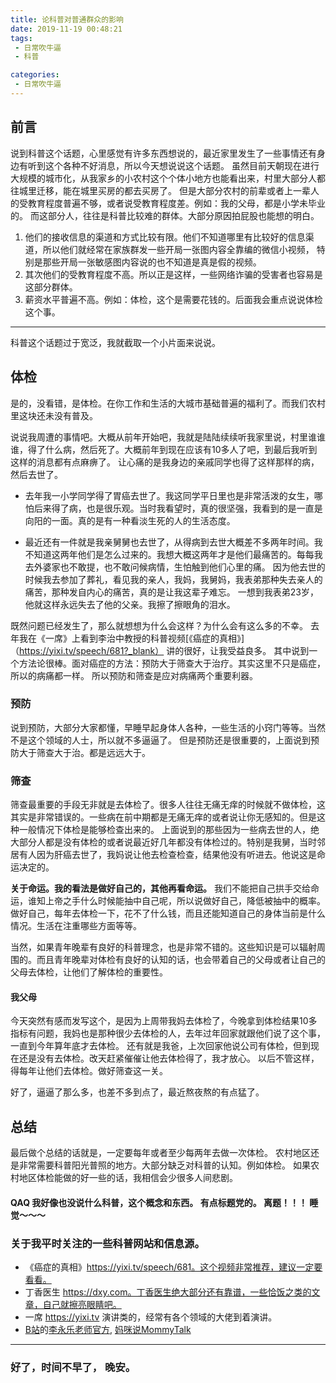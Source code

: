 ```yaml
---
title: 论科普对普通群众的影响
date: 2019-11-19 00:48:21
tags:
 - 日常吹牛逼
 - 科普

categories:
 - 日常吹牛逼
---
```


## 前言
说到科普这个话题，心里感觉有许多东西想说的，最近家里发生了一些事情还有身边有听到这个各种不好消息，所以今天想说说这个话题。
虽然目前天朝现在进行大规模的城市化，从我家乡的小农村这个个体小地方也能看出来，村里大部分人都往城里迁移，能在城里买房的都去买房了。
但是大部分农村的前辈或者上一辈人的受教育程度普遍不够，或者说受教育程度差。例如：我的父母，都是小学未毕业的。
而这部分人，往往是科普比较难的群体。大部分原因拍屁股也能想的明白。
 1. 他们的接收信息的渠道和方式比较有限。他们不知道哪里有比较好的信息渠道，所以他们就经常在家族群发一些开局一张图内容全靠编的微信小视频， 特别是那些开局一张敏感图内容说的也不知道是真是假的视频。
 2. 其次他们的受教育程度不高。所以正是这样，一些网络诈骗的受害者也容易是这部分群体。
 3. 薪资水平普遍不高。例如：体检，这个是需要花钱的。后面我会重点说说体检这个事。


---
科普这个话题过于宽泛，我就截取一个小片面来说说。

## 体检
是的，没看错，是体检。在你工作和生活的大城市基础普遍的福利了。而我们农村里这块还未没有普及。

说说我周遭的事情吧。大概从前年开始吧，我就是陆陆续续听我家里说，村里谁谁谁，得了什么病，然后死了。大概前年到现在应该有10多人了吧，到最后我听到这样的消息都有点麻痹了。
让心痛的是我身边的亲戚同学也得了这样那样的病，然后去世了。

* 去年我一小学同学得了胃癌去世了。我这同学平日里也是非常活泼的女生，哪怕后来得了病，也是很乐观。当时我看望时，真的很坚强，我看到的是一直是向阳的一面。真的是有一种看淡生死的人的生活态度。

* 最近还有一件就是我亲舅舅也去世了，从得病到去世大概差不多两年时间。我不知道这两年他们是怎么过来的。我想大概这两年才是他们最痛苦的。每每我去外婆家也不敢提，也不敢问候病情，生怕触到他们心里的痛。
  因为他去世的时候我去参加了葬礼，看见我的亲人，我妈，我舅妈，我表弟那种失去亲人的痛苦，那种发自内心的痛苦，真的是让我这辈子难忘。
  一想到我表弟23岁，他就这样永远失去了他的父亲。我擦了擦眼角的泪水。
  

既然问题已经发生了，那么就想想为什么会这样？为什么会有这么多的不幸。
去年我在《一席》上看到李治中教授的科普视频[《癌症的真相》]（https://yixi.tv/speech/681?_blank） 讲的很好，让我受益良多。
其中说到一个方法论很棒。面对癌症的方法：预防大于筛查大于治疗。其实这里不只是癌症，所以的病痛都一样。
所以预防和筛查是应对病痛两个重要利器。

### 预防
说到预防，大部分大家都懂，早睡早起身体人各种，一些生活的小窍门等等。当然不是这个领域的人士，所以就不多逼逼了。
但是预防还是很重要的，上面说到预防大于筛查大于治。都是远远大于。

### 筛查
筛查最重要的手段无非就是去体检了。很多人往往无痛无痒的时候就不做体检，这其实是非常错误的。一些病在前中期都是无痛无痒的或者说让你无感知的。但是这种一般情况下体检是能够检查出来的。
上面说到的那些因为一些病去世的人，绝大部分人都是没有体检的或者说最近好几年都没有体检过的。特别是我舅，当时邻居有人因为肝癌去世了，我妈说让他去检查检查，结果他没有听进去。他说这是命运决定的。

**关于命运。我的看法是做好自己的，其他再看命运。** 我们不能把自己拱手交给命运，谁知上帝之手什么时候能抽中自己呢，所以说做好自己，降低被抽中的概率。
做好自己，每年去体检一下，花不了什么钱，而且还能知道自己的身体当前是什么情况。生活在注重哪些方面等等。

当然，如果青年晚辈有良好的科普理念，也是非常不错的。这些知识是可以辐射周围的。而且青年晚辈对体检有良好的认知的话，也会带着自己的父母或者让自己的父母去体检，让他们了解体检的重要性。


#### 我父母
今天突然有感而发写这个，是因为上周带我妈去体检了，今晚拿到体检结果10多指标有问题，我妈也是那种很少去体检的人，去年过年回家就跟他们说了这个事，一直到今年算年底才去体检。
还有就是我爸，上次回家他说公司有体检，但到现在还是没有去体检。改天赶紧催催让他去体检得了，我才放心。
以后不管这样，得每年让他们去体检。做好筛查这一关。


好了，逼逼了那么多，也差不多到点了，最近熬夜熬的有点猛了。

## 总结
最后做个总结的话就是，一定要每年或者至少每两年去做一次体检。
农村地区还是非常需要科普阳光普照的地方。大部分缺乏对科普的认知。例如体检。
如果农村地区体检能做的好一些的话，我相信会少很多人间悲剧。


#### QAQ 我好像也没说什么科普，这个概念和东西。 有点标题党的。 离题！！！  睡觉～～～


### 关于我平时关注的一些科普网站和信息源。

- 《癌症的真相》https://yixi.tv/speech/681。这个视频非常推荐，建议一定要看看。
- 丁香医生 https://dxy.com。丁香医生绝大部分还有靠谱，一些恰饭之类的文章，自己就擦亮眼睛吧。
- 一席 https://yixi.tv 演讲类的，经常有各个领域的大佬到着演讲。
- [B站](https://www.bilibili.com?_blank)的[李永乐老师官方](https://space.bilibili.com/9458053?from=search&seid=16384672973884855582), [妈咪说MommyTalk](https://space.bilibili.com/223146252?from=search&seid=12782260996164558906)


--- 
### 好了，时间不早了， 晚安。





